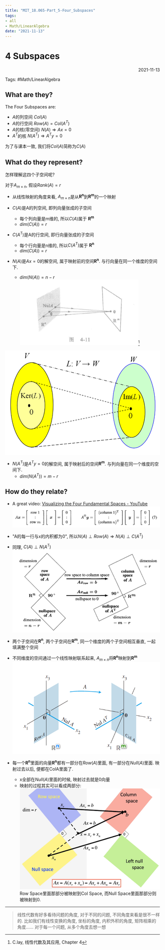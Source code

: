 ```yaml
---
title: "MIT_18.065-Part_5-Four_Subspaces"
tags:
- all
- Math/LinearAlgebra
date: "2021-11-13"
---
```

# 4 Subspaces

<div align="right"> 2021-11-13</div>

Tags: #Math/LinearAlgebra 

## What are they?
The Four Subspaces are:

- $A$的列空间 $Col(A)$
- $A$的行空间 $Row(A)=Col(A^T)$
- $A$的核(零空间) $N(A) \Rightarrow Ax=0$
- $A^T$的核 $N(A^T) \Rightarrow A^Ty=0$

为了与课本一致, 我们将$Col(A)$简称为$C(A)$

## What do they represent?
怎样理解这四个子空间呢?

对于$A_{m\times n}$, 假设$Rank(A)=r$
- 从线性映射的角度来看, $A_{m\times n}$是从$\mathbf{R^n}$到$\mathbf{R^m}$的一个映射

- $C(A)$是A的列空间, 即列向量张成的子空间
	- 每个列向量是m维的, 所以$C(A)$属于 $\mathbf{R^m}$
	- $dim(C(A))=r$


- $C(A^T)$是A的行空间, 即行向量张成的子空间
	- 每个行向量是n维的, 所以$C(A^T)$属于 $\mathbf{R^n}$
	- $dim(C(A))=r$

- $N(A)$是$Ax=0$的解空间, 属于映射前的空间$\mathbf{R^n}$. 与行向量在同一个维度的空间下.
	- $dim(N(A))=n-r$
		![](notes/2021/2021.11/assets/img_2022-10-15-15.png)[^1]

![400](notes/2021/2021.11/assets/img_2022-10-15-16.png)

-  $N(A^T)$是$A^Ty=0$的解空间, 属于映射后的空间$\mathbf{R^m}$. 与列向量在同一个维度的空间下.
	- $dim(N(A^T))=m-r$


## How do they relate?
- A great video:
	[Visualizing the Four Fundamental Spaces - YouTube](https://www.youtube.com/watch?v=ZdlraR_7cMA)
![](notes/2021/2021.11/assets/img_2022-10-15-17.png)
- "A的每一行与x的内积都为0", 所以$N(A)\perp Row(A)\Rightarrow N(A)\perp C(A^T)$
- 同理, $C(A)\perp N(A^T)$
![](notes/2021/2021.11/assets/img_2022-10-15-18.png)

- 两个子空间在$\mathbf{R^n}$, 两个子空间在$\mathbf{R^m}$, 同一个维度的两个子空间相互垂直, 一起填满整个空间

- 不同维度的空间通过一个线性映射联系起来, $A_{m\times n}$将$\mathbf{R^n}$映射到$\mathbf{R^m}$
![500](notes/2021/2021.11/assets/img_2022-10-15-19.png)

- 每一个$\mathbf{R^n}$里面的向量$\mathbf{R^n}$都有一部分在$Row(A)$里面, 有一部分在$Null(A)$里面. 映射过去以后, 便都在ColA里面了.
	- x全部在$Null(A)$里面的时候, 映射过去就是0向量
	- 映射的过程其实可以看成两部分:
		![](notes/2021/2021.11/assets/img_2022-10-15-20.png)
		Row Space里面那部分被映射到Col Space, 而Null Space里面那部分则被映射到0.


---
> 线性代数有好多看待问题的角度, 对于不同的问题, 不同角度来看是很不一样的.
> 比如我们有线性变换的角度, 坐标的角度, 内积外积的角度, 矩阵相乘的角度......
> 对于每一个问题, 从多个角度去想一想

[^1]: C.lay, 线性代数及其应用, Chapter 4